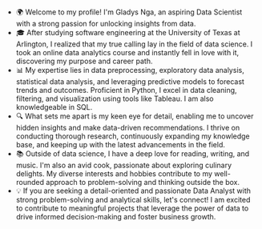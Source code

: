 - 🌍 Welcome to my profile! I'm Gladys Nga, an aspiring Data Scientist with a strong passion for unlocking insights from data. 
- 🎓 After studying software engineering at the University of Texas at Arlington, I realized that my true calling lay in the field of data science. I took an online data analytics course and instantly fell in love with it, discovering my purpose and career path.
- 📊 My expertise lies in data preprocessing, exploratory data analysis, statistical data analysis, and leveraging predictive models to forecast trends and outcomes. Proficient in Python, I excel in data cleaning, filtering, and visualization using tools like Tableau. I am also knowledgeable in SQL.
- 🔍 What sets me apart is my keen eye for detail, enabling me to uncover hidden insights and make data-driven recommendations. I thrive on conducting thorough research, continuously expanding my knowledge base, and keeping up with the latest advancements in the field.
- 📚 Outside of data science, I have a deep love for reading, writing, and music. I'm also an avid cook, passionate about exploring culinary delights. My diverse interests and hobbies contribute to my well-rounded approach to problem-solving and thinking outside the box.
- 💡 If you are seeking a detail-oriented and passionate Data Analyst with strong problem-solving and analytical skills, let's connect! I am excited to contribute to meaningful projects that leverage the power of data to drive informed decision-making and foster business growth.

<!---
tgladysnga/tgladysnga is a ✨ special ✨ repository because its `README.md` (this file) appears on your GitHub profile.
You can click the Preview link to take a look at your changes.
--->

